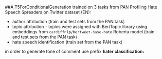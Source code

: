 ##A T5ForConditionalGeneration trained on 3 tasks from PAN Profiling Hate Speech Spreaders on Twitter dataset (EN):

* author attribution (train and test sets from the PAN task)
* topic attribution - topics were assigned with BertTopic library using embeddings from `cardiffnlp/bertweet-base-hate` Roberta model (train and test sets from the PAN task)
* hate speech identification (train set from the PAN task)


in order to generate tone of comment use prefix **hater classification:**
